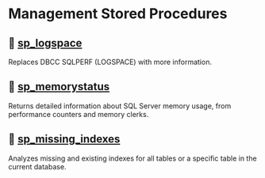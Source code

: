 # Management Stored Procedures

## 📝 [sp_logspace](./sp_logspace.sql)

Replaces DBCC SQLPERF (LOGSPACE) with more information.

## 📝 [sp_memorystatus](./sp_memorystatus.sql)

Returns detailed information about SQL Server memory usage, from performance counters and memory clerks.

## 📝 [sp_missing_indexes](./sp_missing_indexes.sql)

Analyzes missing and existing indexes for all tables or a specific table in the current database.
